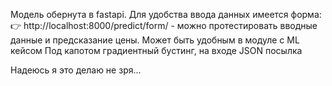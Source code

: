 Модель обернута в fastapi. Для удобства ввода данных имеется форма:
👉 http://localhost:8000/predict/form/  - можно протестировать вводные данные и предсказание цены. Может быть удобным в модуле с ML кейсом
Под капотом градиентный бустинг, на входе JSON посылка 

Надеюсь я это делаю не зря...

